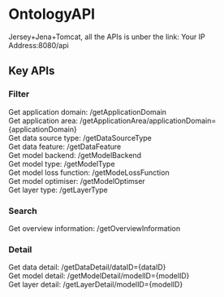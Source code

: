 # OntologyAPI
Jersey+Jena+Tomcat, all the APIs is unber the link: Your IP Address:8080/api
## Key APIs
### Filter
Get application domain: /getApplicationDomain  
Get application area: /getApplicationArea/applicationDomain={applicationDomain}  
Get data source type: /getDataSourceType  
Get data feature: /getDataFeature  
Get model backend: /getModelBackend  
Get model type: /getModelType   
Get model loss function: /getModeLossFunction  
Get model optimiser: /getModelOptimser  
Get layer type: /getLayerType  
### Search
Get overview information: /getOverviewInformation  
### Detail
Get data detail: /getDataDetail/dataID={dataID}  
Get model detail: /getModelDetail/modelID={modelID}  
Get layer detail: /getLayerDetail/modelID={modelID}  
